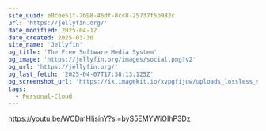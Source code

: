 ```yaml
---
site_uuid: e0cee51f-7b98-46df-8cc8-25737f5b982c
url: 'https://jellyfin.org/'
date_modified: 2025-04-12
date_created: 2025-03-30
site_name: 'Jellyfin'
og_title: 'The Free Software Media System'
og_image: 'https://jellyfin.org/images/social.png?v2'
og_url: 'https://jellyfin.org/'
og_last_fetch: '2025-04-07T17:38:13.125Z'
og_screenshot_url: 'https://ik.imagekit.io/xvpgfijuw/uploads_lossless_screenshots_20250527_Jellyfin_og_screenshot.jpeg'
tags:
  - Personal-Cloud
---
```


https://youtu.be/WCDmHljsinY?si=byS5EMYWiOIhP3Dz